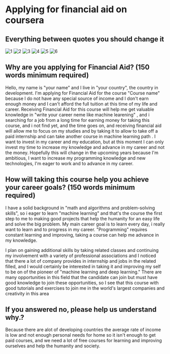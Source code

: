 # Applying for financial aid on coursera 

## Everything between quotes you should change it 
![1](images/1-2.png)
![2](images/3.png)
![3](images/4.png)
![4](images/5.png)
![5](images/6.png)
![6](images/7.png)

## Why are you applying for Financial Aid? (150 words minimum required)
Hello, my name is "your name" and I live in "your country", the country in development. I'm applying for Financial Aid for the course "Course name" because I do not have any special source of income and I don't earn enough money and I can't afford the full tuition at this time of my life and career.
Receiving Financial Aid for this course will help me get valuable knowledge in "write your career neme like machine learening" ,  and i searching for a job from a long time for earning money for taking this course, and i not find yet, and the time goes on, and receiving financial aid will allow me to focus on my studies and by taking it to allow to take off a paid internship and can take another course in machine learning path .
I want to invest in my career and my education, but at this moment I can only invest my time to increase my knowledge and advance in my career and not the money. Hopefully this will change in the upcoming years because I'm ambitious, I want to increase my programming knowledge and new technologies, I'm eager to work and to advance in my career.


## How will taking this course help you achieve your career goals? (150 words minimum required)
I have a solid background in "math and algorithms and problem-solving skills", so i eager to learn "machine learning" and that's the course the first step to me to making good projects that help the humanity for an easy life and solve the big problem. 
My main career goal is to learn every day, i really want to learn and to progress in my career.
"Programming" requires constant learning and improving, taking a course can help me advance in my knowledge.

I plan on gaining additional skills by taking related classes and continuing my involvement with a variety of professional associations and I noticed that there a lot of company provides in internship and jobs in the related filled, and I would certainly be interested in taking it and improving my self to be on of the pioneer of "machine learning and deep learning."
There are many opportunities in this field that the candidate can join but must have good knowledge to join these opportunities, so I see that this course with good tutorials and exercises to join me in the world's largest companies and creativity in this area

## If you answered no, please help us understand why.?
Because there are alot of developing countries the average rate of income is low and not enough personal needs for home so it isn't enough to get paid courses, and we need a lot of free courses for learning and improving ourselves and help the humanity and society.
